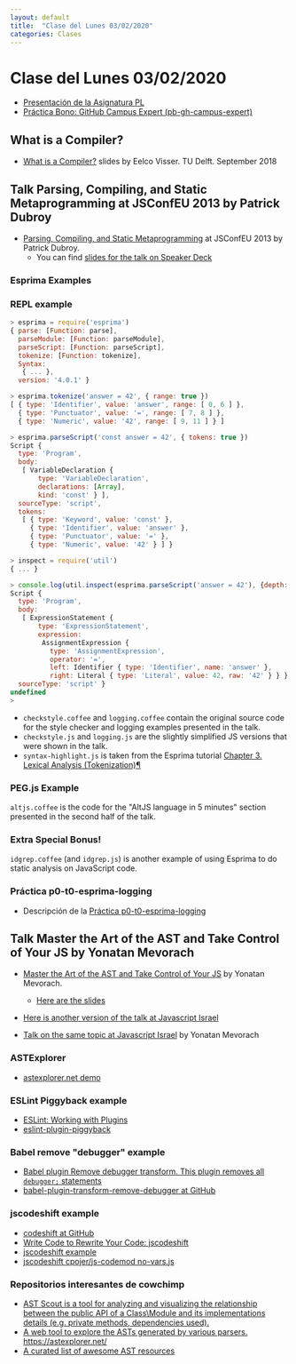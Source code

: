 ```yaml
---
layout: default
title:  "Clase del Lunes 03/02/2020"
categories: Clases
---
```


# Clase del Lunes 03/02/2020

* [Presentación de la Asignatura PL]()
* [Práctica Bono: GitHub Campus Expert (pb-gh-campus-expert)]()

## What is a Compiler?

* [What is a Compiler?]({{site.baseurl}}/assets/pdfs/cs4200-2018-1-introduction-180905091549.pdf) slides by Eelco Visser. TU Delft. September 2018


##  Talk Parsing, Compiling, and Static Metaprogramming at JSConfEU 2013 by Patrick Dubroy

* [Parsing, Compiling, and Static Metaprogramming][talk] at JSConfEU 2013 by Patrick Dubroy. 
    - You can find [slides for the talk on Speaker Deck](https://speakerdeck.com/pdubroy/parsing-compiling-and-static-metaprogramming)

[talk]: http://2013.jsconf.eu/speakers/patrick-dubroy-parsing-compiling-and-static-metaprogramming.html

### Esprima Examples
### REPL example

```js
> esprima = require('esprima')
{ parse: [Function: parse],
  parseModule: [Function: parseModule],
  parseScript: [Function: parseScript],
  tokenize: [Function: tokenize],
  Syntax: 
   { ... },
  version: '4.0.1' }

> esprima.tokenize('answer = 42', { range: true })
[ { type: 'Identifier', value: 'answer', range: [ 0, 6 ] },
  { type: 'Punctuator', value: '=', range: [ 7, 8 ] },
  { type: 'Numeric', value: '42', range: [ 9, 11 ] } ]

> esprima.parseScript('const answer = 42', { tokens: true })
Script {
  type: 'Program',
  body: 
   [ VariableDeclaration {
       type: 'VariableDeclaration',
       declarations: [Array],
       kind: 'const' } ],
  sourceType: 'script',
  tokens: 
   [ { type: 'Keyword', value: 'const' },
     { type: 'Identifier', value: 'answer' },
     { type: 'Punctuator', value: '=' },
     { type: 'Numeric', value: '42' } ] }

> inspect = require('util')
{ ... }

> console.log(util.inspect(esprima.parseScript('answer = 42'), {depth: null}))
Script {
  type: 'Program',
  body: 
   [ ExpressionStatement {
       type: 'ExpressionStatement',
       expression: 
        AssignmentExpression {
          type: 'AssignmentExpression',
          operator: '=',
          left: Identifier { type: 'Identifier', name: 'answer' },
          right: Literal { type: 'Literal', value: 42, raw: '42' } } } ],
  sourceType: 'script' }
undefined
> 
```

* `checkstyle.coffee` and `logging.coffee` contain the original source code for
the style checker and logging examples presented in the talk. 
* `checkstyle.js` and `logging.js` are the slightly simplified JS versions that were shown in
the talk.
* `syntax-highlight.js` is taken from the Esprima tutorial [Chapter 3. Lexical Analysis (Tokenization)¶](http://esprima.readthedocs.io/en/latest/lexical-analysis.html)

### PEG.js Example

`altjs.coffee` is the code for the "AltJS language in 5 minutes" section
presented in the second half of the talk.

### Extra Special Bonus!

`idgrep.coffee` (and `idgrep.js`) is another example of using Esprima
to do static analysis on JavaScript code.


### Práctica p0-t0-esprima-logging

* Descripción de la [Práctica p0-t0-esprima-logging
](https://{{site.baseurl}}/tema0-introduccion-a-pl/practicas/p0-t0-esprima-logging)

## Talk Master the Art of the AST and Take Control of Your JS by Yonatan Mevorach

* [Master the Art of the AST and Take Control of Your JS][ast]  by Yonatan Mevorach. 
    - [Here are the slides](https://github.com/ULL-ESIT-GRADOII-PL/esprima-pegjs-jsconfeu-talk-private/blob/private/ast-talk-codemotion-170406094223.pdf)

* [Here is another version of the talk at Javascript Israel](https://500tech.com/blog/all/yonatan-mevorach-on-abstract-syntax-trees) 

* [Talk on the same topic at Javascript Israel](https://500tech.com/blog/all/yonatan-mevorach-on-abstract-syntax-trees)  by Yonatan Mevorach

[ast]: https://youtu.be/C06MohLG_3s

### ASTExplorer

* <a href="https://astexplorer.net/" target="_blank">astexplorer.net demo</a>

### ESLint Piggyback example

* <a href="https://eslint.org/docs/developer-guide/working-with-plugins" target="_blank">ESLint: Working with Plugins</a>
* <a href="https://github.com/cowchimp/eslint-plugin-piggyback" target="_blank">eslint-plugin-piggyback</a>

### Babel remove "debugger" example

* <a href="http://docs.w3cub.com/babel/plugins/transform-remove-debugger/" target="_blank">Babel plugin Remove debugger transform. This plugin removes all `debugger;` statements</a>
* <a href="https://github.com/babel/minify/tree/a24dd066f16db5a7d5ab13c2af65e767347ef550/packages/babel-plugin-transform-remove-debugger" target="_blank">babel-plugin-transform-remove-debugger at GitHub</a>

### jscodeshift example

* <a href="https://github.com/facebook/jscodeshift" target="_blank">codeshift at GitHub</a>
* <a href="https://www.toptal.com/javascript/write-code-to-rewrite-your-code" target="_blank">Write Code to Rewrite Your Code: jscodeshift</a>
* <a href="https://glebbahmutov.com/blog/jscodeshift-example/" target="_blank">jscodeshift example</a>
* <a href="https://github.com/cpojer/js-codemod/blob/master/transforms/no-vars.js" target="_blank">jscodeshift cpojer/js-codemod no-vars.js</a>

### Repositorios interesantes de cowchimp

* <a href="https://github.com/cowchimp/astscout" target="_blank">AST Scout is a tool for analyzing and visualizing the relationship between the public API of a Class\Module and its implementations details (e.g. private methods, dependencies used).</a>
* <a href="https://github.com/cowchimp/astexplorer" target="_blank">A web tool to explore the ASTs generated by various parsers. https://astexplorer.net/</a>
* <a href="https://github.com/cowchimp/awesome-ast" target="_blank">A curated list of awesome AST resources</a>


